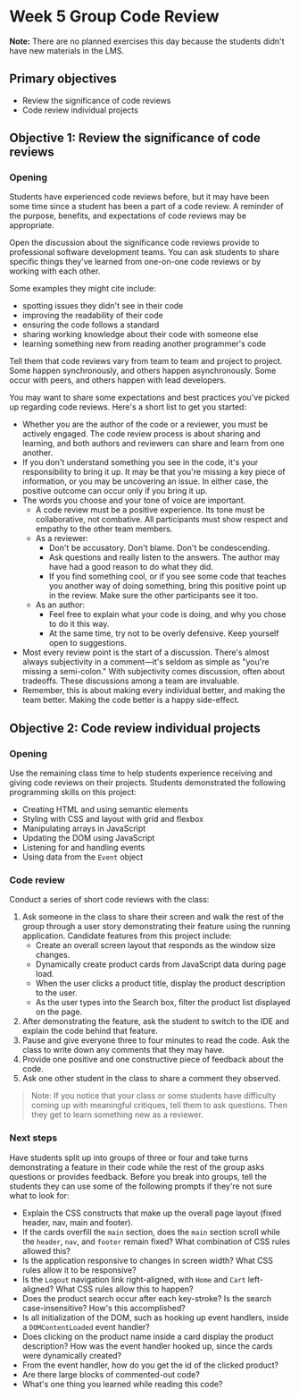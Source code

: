 # Week 5 Group Code Review

**Note:** There are no planned exercises this day because the students didn't have new materials in the LMS.

## Primary objectives

- Review the significance of code reviews
- Code review individual projects

## Objective 1: Review the significance of code reviews

### Opening

Students have experienced code reviews before, but it may have been some time since a student has been a part of a code review. A reminder of the purpose, benefits, and expectations of code reviews may be appropriate.

Open the discussion about the significance code reviews provide to professional software development teams. You can ask students to share specific things they've learned from one-on-one code reviews or by working with each other.

Some examples they might cite include:
* spotting issues they didn't see in their code
* improving the readability of their code 
* ensuring the code follows a standard
* sharing working knowledge about their code with someone else
* learning something new from reading another programmer's code

Tell them that code reviews vary from team to team and project to project. Some happen synchronously, and others happen asynchronously. Some occur with peers, and others happen with lead developers.

You may want to share some expectations and best practices you've picked up regarding code reviews. Here's a short list to get you started:

* Whether you are the author of the code or a reviewer, you must be actively engaged. The code review process is about sharing and learning, and both authors and reviewers can share and learn from one another.
* If you don't understand something you see in the code, it's your responsibility to bring it up. It may be that you're missing a key piece of information, or you may be uncovering an issue. In either case, the positive outcome can occur only if you bring it up.
* The words you choose and your tone of voice are important.
    * A code review must be a positive experience. Its tone must be collaborative, not combative. All participants must show respect and empathy to the other team members.
    * As a reviewer:
        * Don't be accusatory. Don't blame. Don't be condescending.
        * Ask questions and really listen to the answers. The author may have had a good reason to do what they did.
        * If you find something cool, or if you see some code that teaches you another way of doing something, bring this positive point up in the review. Make sure the other participants see it too.
    * As an author:
        * Feel free to explain what your code is doing, and why you chose to do it this way.
        * At the same time, try not to be overly defensive. Keep yourself open to suggestions.
* Most every review point is the start of a discussion. There's almost always subjectivity in a comment—it's seldom as simple as "you're missing a semi-colon." With subjectivity comes discussion, often about tradeoffs. These discussions among a team are invaluable.
* Remember, this is about making every individual better, and making the team better. Making the code better is a happy side-effect.

## Objective 2: Code review individual projects

### Opening

Use the remaining class time to help students experience receiving and giving code reviews on their projects. Students demonstrated the following programming skills on this project:

* Creating HTML and using semantic elements
* Styling with CSS and layout with grid and flexbox
* Manipulating arrays in JavaScript
* Updating the DOM using JavaScript
* Listening for and handling events
* Using data from the `Event` object

### Code review

Conduct a series of short code reviews with the class:

1. Ask someone in the class to share their screen and walk the rest of the group through a user story demonstrating their feature using the running application. Candidate features from this project include:
    * Create an overall screen layout that responds as the window size changes.
    * Dynamically create product cards from JavaScript data during page load.
    * When the user clicks a product title, display the product description to the user.
    * As the user types into the Search box, filter the product list displayed on the page.
2. After demonstrating the feature, ask the student to switch to the IDE and explain the code behind that feature.
3. Pause and give everyone three to four minutes to read the code. Ask the class to write down any comments that they may have.
4. Provide one positive and one constructive piece of feedback about the code.
5. Ask one other student in the class to share a comment they observed. 

> Note: If you notice that your class or some students have difficulty coming up with meaningful critiques, tell them to ask questions. Then they get to learn something new as a reviewer.

### Next steps

Have students split up into groups of three or four and take turns demonstrating a feature in their code while the rest of the group asks questions or provides feedback. Before you break into groups, tell the students they can use some of the following prompts if they're not sure what to look for:

* Explain the CSS constructs that make up the overall page layout (fixed header, nav, main and footer). 
* If the cards overfill the `main` section, does the `main` section scroll while the `header`, `nav`, and `footer` remain fixed? What combination of CSS rules allowed this?
* Is the application responsive to changes in screen width? What CSS rules allow it to be responsive?
* Is the `Logout` navigation link right-aligned, with `Home` and `Cart` left-aligned? What CSS rules allow this to happen?
* Does the product search occur after each key-stroke? Is the search case-insensitive? How's this accomplished?
* Is all initialization of the DOM, such as hooking up event handlers, inside a `DOMContentLoaded` event handler?
* Does clicking on the product name inside a card display the product description? How was the event handler hooked up, since the cards were dynamically created?
* From the event handler, how do you get the id of the clicked product?
* Are there large blocks of commented-out code?
* What's one thing you learned while reading this code?